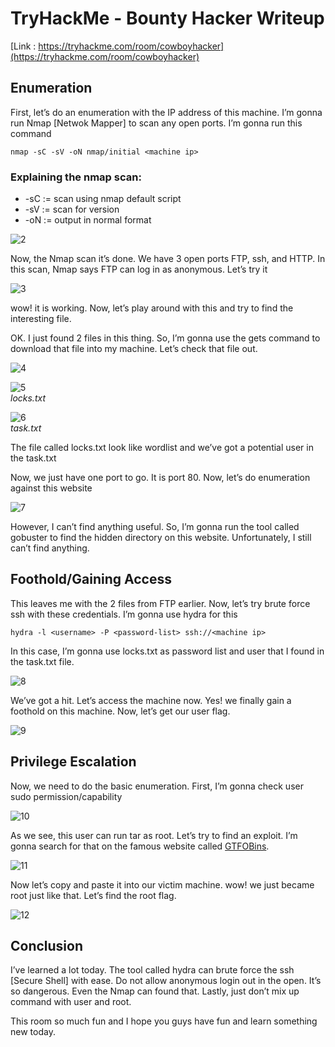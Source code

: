 # TryHackMe - Bounty Hacker Writeup

[Link : https://tryhackme.com/room/cowboyhacker](https://tryhackme.com/room/cowboyhacker)

## Enumeration

First, let’s do an enumeration with the IP address of this machine. I’m gonna run Nmap [Netwok Mapper] to scan any open ports. I’m gonna run this command

```
nmap -sC -sV -oN nmap/initial <machine ip>
```

### Explaining the nmap scan:
* -sC	:= scan using nmap default script
* -sV	:= scan for version
* -oN := output in normal format

![2](2.png)

Now, the Nmap scan it’s done. We have 3 open ports FTP, ssh, and HTTP. In this scan, Nmap says FTP can log in as anonymous. Let’s try it

![3](3.png)

wow! it is working. Now, let’s play around with this and try to find the interesting file.

OK. I just found 2 files in this thing. So, I’m gonna use the gets command to download that file into my machine. Let’s check that file out.

![4](4.png)

![5](5.png)<br>
_locks.txt_

![6](6.png)<br>
_task.txt_

The file called locks.txt look like wordlist and we’ve got a potential user in the task.txt

Now, we just have one port to go. It is port 80. Now, let’s do enumeration against this website

![7](7.png)

However, I can’t find anything useful. So, I’m gonna run the tool called gobuster to find the hidden directory on this website. Unfortunately, I still can’t find anything.

## Foothold/Gaining Access

This leaves me with the 2 files from FTP earlier. Now, let’s try brute force ssh with these credentials. I’m gonna use hydra for this

```
hydra -l <username> -P <password-list> ssh://<machine ip>
```

In this case, I’m gonna use locks.txt as password list and user that I found in the task.txt file.

![8](8.png)

We’ve got a hit. Let’s access the machine now. Yes! we finally gain a foothold on this machine. Now, let’s get our user flag.

![9](9.png)

## Privilege Escalation

Now, we need to do the basic enumeration. First, I’m gonna check user sudo permission/capability

![10](10.png)

As we see, this user can run tar as root. Let’s try to find an exploit. I’m gonna search for that on the famous website called [GTFOBins](https://gtfobins.github.io/).

![11](11.png)

Now let’s copy and paste it into our victim machine.
wow! we just became root just like that. Let’s find the root flag.

![12](12.png)

## Conclusion

I’ve learned a lot today. The tool called hydra can brute force the ssh [Secure Shell] with ease. Do not allow anonymous login out in the open. It’s so dangerous. Even the Nmap can found that. Lastly, just don’t mix up command with user and root.

This room so much fun and I hope you guys have fun and learn something new today.
